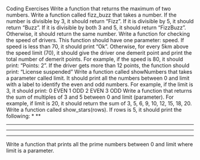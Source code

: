 Coding Exercises
Write a function that returns the maximum of two numbers.
Write a function called fizz_buzz that takes a number.
If the number is divisible by 3, it should return “Fizz”.
If it is divisible by 5, it should return “Buzz”.
If it is divisible by both 3 and 5, it should return “FizzBuzz”.
Otherwise, it should return the same number.
Write a function for checking the speed of drivers. This function should have one parameter: speed.
If speed is less than 70, it should print “Ok”.
Otherwise, for every 5km above the speed limit (70), it should give the driver one demerit point and print the total number of demerit points. For example, if the speed is 80, it should print: “Points: 2”.
If the driver gets more than 12 points, the function should print: “License suspended”
Write a function called showNumbers that takes a parameter called limit. It should print all the numbers between 0 and limit with a label to identify the even and odd numbers. For example, if the limit is 3, it should print:
0 EVEN
1 ODD
2 EVEN
3 ODD
Write a function that returns the sum of multiples of 3 and 5 between 0 and limit (parameter). For example, if limit is 20, it should return the sum of 3, 5, 6, 9, 10, 12, 15, 18, 20.
Write a function called show_stars(rows). If rows is 5, it should print the following:
*
**
***
****
*****
Write a function that prints all the prime numbers between 0 and limit where limit is a parameter.